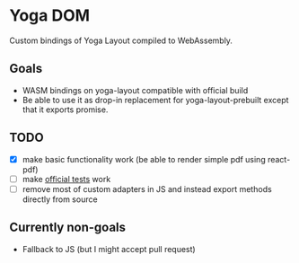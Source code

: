 # Yoga DOM

Custom bindings of Yoga Layout compiled to WebAssembly.

## Goals

- WASM bindings on yoga-layout compatible with official build
- Be able to use it as drop-in replacement for yoga-layout-prebuilt except that
  it exports promise.

## TODO

- [x] make basic functionality work (be able to render simple pdf using react-pdf)
- [ ] make [official tests](https://github.com/facebook/yoga/tree/master/javascript/tests) work
- [ ] remove most of custom adapters in JS and instead export methods directly from source

## Currently non-goals

- Fallback to JS (but I might accept pull request)
